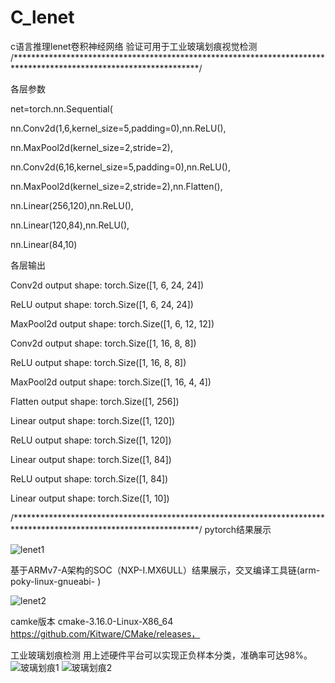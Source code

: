 # C_lenet
c语言推理lenet卷积神经网络
验证可用于工业玻璃划痕视觉检测
/******************************************************************************************************************/

各层参数

net=torch.nn.Sequential(

nn.Conv2d(1,6,kernel_size=5,padding=0),nn.ReLU(),

nn.MaxPool2d(kernel_size=2,stride=2),

nn.Conv2d(6,16,kernel_size=5,padding=0),nn.ReLU(),

nn.MaxPool2d(kernel_size=2,stride=2),nn.Flatten(),

nn.Linear(256,120),nn.ReLU(),

nn.Linear(120,84),nn.ReLU(),

nn.Linear(84,10)

各层输出

Conv2d output shape:	 torch.Size([1, 6, 24, 24])

ReLU output shape:		 torch.Size([1, 6, 24, 24])

MaxPool2d output shape:	 torch.Size([1, 6, 12, 12])

Conv2d output shape:	 torch.Size([1, 16, 8, 8])

ReLU output shape:		 torch.Size([1, 16, 8, 8])

MaxPool2d output shape:	 torch.Size([1, 16, 4, 4])

Flatten output shape:	 torch.Size([1, 256])

Linear output shape:	 torch.Size([1, 120])

ReLU output shape:		 torch.Size([1, 120])

Linear output shape:	 torch.Size([1, 84])

ReLU output shape:		 torch.Size([1, 84])

Linear output shape:	 torch.Size([1, 10])

/******************************************************************************************************************/
pytorch结果展示

![lenet1](https://user-images.githubusercontent.com/69228766/176351300-e1290ef3-8f9d-42a7-bb19-10b4b2dae37a.jpg)


基于ARMv7-A架构的SOC（NXP-I.MX6ULL）结果展示，交叉编译工具链(arm-poky-linux-gnueabi- )

![lenet2](https://user-images.githubusercontent.com/69228766/176351342-803125f5-4537-4ff2-a099-139cc44833de.jpg)


camke版本 cmake-3.16.0-Linux-X86_64
https://github.com/Kitware/CMake/releases，


工业玻璃划痕检测 用上述硬件平台可以实现正负样本分类，准确率可达98%。
![玻璃划痕1](https://user-images.githubusercontent.com/69228766/176351989-d9d8e046-7c59-49f0-9da0-e51d90256410.jpg)
![玻璃划痕2](https://user-images.githubusercontent.com/69228766/176352005-da817673-e130-4fec-bc0a-2d55f994b537.png)

